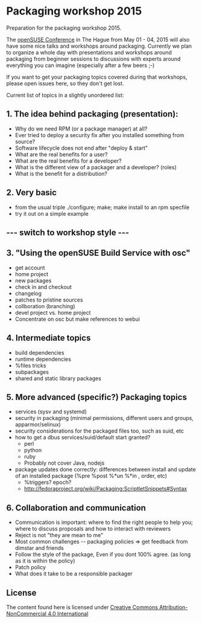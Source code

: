 # Packaging workshop 2015

Preparation for the packaging workshop 2015.

The [openSUSE Conference](https://events.opensuse.org/conference/oSC15) in The Hague from May 01 - 04, 2015 will also have some nice talks and workshops around packaging. Currently we plan to organize a whole day with presentations and workshops around packaging from beginner sessions to discussions with experts around everything you can imagine (especially after a few beers ;-)

If you want to get your packaging topics covered during that workshops, please open issues here, so they don't get lost.

Current list of topics in a slightly unordered list:

## 1. The idea behind packaging (presentation):
* Why do we need RPM (or a package manager) at all?
* Ever tried to deploy a security fix after you installed something from source?
* Software lifecycle does not end after "deploy & start"
* What are the real benefits for a user?
* What are the real benefits for a developer?
* What is the different view of a packager and a developer? (roles)
* What is the benefit for a distribution?

## 2. Very basic
* from the usual triple ./configure; make; make install to an rpm specfile
* try it out on a simple example

## --- switch to workshop style ---

## 3. "Using the openSUSE Build Service with osc"
* get account
* home project
* new packages
* check in and checkout
* changelog
* patches to pristine sources
* collboration (branching)
* devel project vs. home project
* Concentrate on osc but make references to webui

## 4. Intermediate topics
* build dependencies
* runtime dependencies
* %files tricks
* subpackages
* shared and static library packages

## 5. More advanced (specific?) Packaging topics
* services (sysv and systemd)
* security in packaging (minimal permissions, different users and groups, apparmor/selinux)
* security considerations for the packaged files too, such as suid, etc
* how to get a dbus services/suid/default start granted?
  * perl
  * python
  * ruby
  * Probably not cover Java, nodejs
* package updates done correctly: differences between install and update of an installed package (%pre %post %*un %*in , order,  etc)
  * %triggers? epoch?
  * http://fedoraproject.org/wiki/Packaging:ScriptletSnippets#Syntax

## 6. Collaboration and communication
* Communication is important: where to find the right people to help you; where to discuss proposals and how to interact with reviewers
* Reject is not "they are mean to me"
* Most common challenges -- packaging policies  => get feedback from dimstar and friends  
* Follow the style of the package, Even if you dont 100% agree. (as long as it is within the policy)
* Patch policy
* What does it take to be a responsible packager

## License

The content found here is licensed under [Creative Commons Attribution-NonCommercial 4.0 International][CC-BY-NC-4.0]


[CC-BY-NC-4.0]: https://creativecommons.org/licenses/by-nc/4.0/
